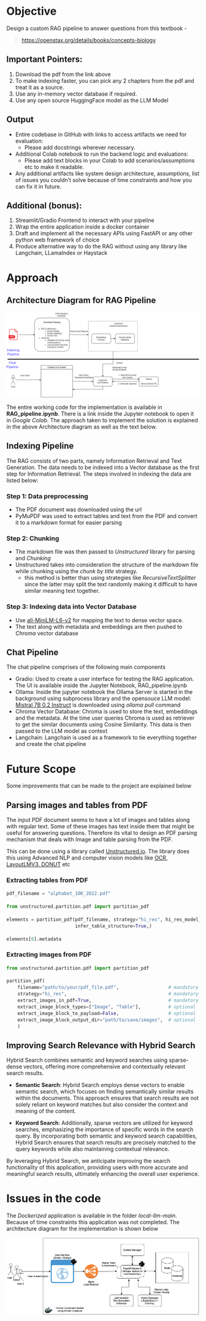 # Objective

Design a custom RAG pipeline to answer questions from this textbook -

> https://openstax.org/details/books/concepts-biology

## Important Pointers:

1. Download the pdf from the link above
2. To make indexing faster, you can pick any 2 chapters from the pdf and treat it as a source.
3. Use any in-memory vector database if required.
4. Use any open source HuggingFace model as the LLM Model

## Output

* Entire codebase in GitHub with links to access artifacts we need for evaluation:
    - Please add docstrings wherever necessary.
* Additional Colab notebook to run the backend logic and evaluations:
    - Please add text blocks in your Colab to add scenarios/assumptions etc to make it readable.
* Any additional artifacts like system design architecture, assumptions, list of issues you couldn’t solve because of time constraints and how you can fix it in future.

## Additional (bonus):

1. Streamlit/Gradio Frontend to interact with your pipeline
2. Wrap the entire application inside a docker container
3. Draft and implement all the necessary APIs using FastAPI or any other python web framework of choice
4. Produce alternative way to do the RAG without using any library like Langchain, LLamaIndex or Haystack

# Approach

## Architecture Diagram for RAG Pipeline

![Architecture](./Architecture_Diagram.png)

The entire working code for the implementation is available in **RAG_pipeline.ipynb**. There is a link inside the Jupyter notebook to open it in *Google Colab*. The approach taken to implement the solution is explained in the above Architecture diagram as well as the text below.

## Indexing Pipeline

The RAG consists of two parts, namely Information Retrieval and Text Generation. The data needs to be indexed into a Vector database as the first step for Information Retrieval. The steps involved in indexing the data are listed below:

### Step 1: Data preprocessing

* The PDF document was downloaded using the url
* PyMuPDF was used to extract tables and text from the PDF and convert it to a markdown format for easier parsing

### Step 2: Chunking

* The markdown file was then passed to *Unstructured* library for parsing and *Chunking*
* Unstructured takes into consideration the structure of the markdown file while chunking using the *chunk by title* strategy.
    - this method is better than using strategies like *RecursiveTextSplitter* since the latter may split the text randomly making it difficult to have similar meaning text together.

### Step 3: Indexing data into Vector Database

* Use [all-MiniLM-L6-v2](https://huggingface.co/sentence-transformers/all-MiniLM-L6-v2) for mapping the text to dense vector space.
* The text along with metadata and embeddings are then pushed to *Chroma* vector database

## Chat Pipeline

The chat pipeline comprises of the following main components

* Gradio: Used to create a user interface for testing the RAG application. The UI is available inside the Jupyter Notebook, RAG_pipeline.ipynb
* Ollama: Inside the jupyter notebook the Ollama Server is started in the background using subprocess library and the opensouce LLM model: [Mistral 7B 0.2 Instruct](https://ollama.com/library/mistral) is downloaded using *ollama pull* command
* Chroma Vector Database: Chroma is used to store the text, embeddings and the metadata. At the time user queries Chroma is used as retriever to get the similar documents using Cosine Similarity. This data is then passed to the LLM model as context
* Langchain: Langchain is used as a framework to tie everything together and create the chat pipeline

# Future Scope

Some improvements that can be made to the project are explained below

## Parsing images and tables from PDF

The input PDF document seems to have a lot of images and tables along with regular text. Some of these images has text inside them that might be useful for answering questions. Therefore its vital to design an PDF parsing mechanism that deals with Image and table parsing from the PDF. 

This can be done using a library called [Unstructured.io](https://unstructured.io/). The library does this using Advanced NLP and computer vision models like [OCR, LayoutLMV3, DONUT](https://unstructured.io/blog/an-introduction-to-vision-transformers-for-document-understanding) etc

### Extracting tables from PDF

``` python
pdf_filename = "alphabet_10K_2022.pdf"

from unstructured.partition.pdf import partition_pdf

elements = partition_pdf(pdf_filename, strategy="hi_res", hi_res_model_name=”yolox”,
                         infer_table_structure=True,)

elements[0].metadata
```

### Extracting images from PDF

``` python
from unstructured.partition.pdf import partition_pdf

partition_pdf(
    filename="path/to/your/pdf_file.pdf",                  # mandatory
    strategy="hi_res",                                     # mandatory to use ``hi_res`` strategy
    extract_images_in_pdf=True,                            # mandatory to set as ``True``
    extract_image_block_types=["Image", "Table"],          # optional
    extract_image_block_to_payload=False,                  # optional
    extract_image_block_output_dir="path/to/save/images",  # optional - only works when ``extract_image_block_to_payload=False``
    )
```

## Improving Search Relevance with Hybrid Search

Hybrid Search combines semantic and keyword searches using sparse-dense vectors, offering more comprehensive and contextually relevant search results.

* **Semantic Search**: Hybrid Search employs dense vectors to enable semantic search, which focuses on finding semantically similar results within the documents. This approach ensures that search results are not solely reliant on keyword matches but also consider the context and meaning of the content.

* **Keyword Search**: Additionally, sparse vectors are utilized for keyword searches, emphasizing the importance of specific words in the search query. By incorporating both semantic and keyword search capabilities, Hybrid Search ensures that search results are precisely matched to the query keywords while also maintaining contextual relevance.

By leveraging Hybrid Search, we anticipate improving the search functionality of this application, providing users with more accurate and meaningful search results, ultimately enhancing the overall user experience.

# Issues in the code

The *Dockerized* application is available in the folder *local-llm-main*. Because of time constraints this application was not completed. The architecture diagram for the implementation is shown below

![Dockerized RAG Application](./architecture_RAG_docker.png)
